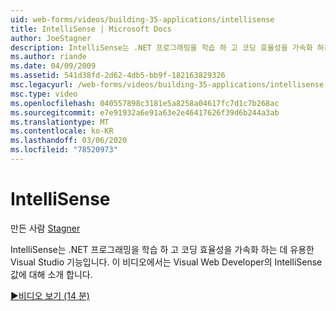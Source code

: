 ```yaml
---
uid: web-forms/videos/building-35-applications/intellisense
title: IntelliSense | Microsoft Docs
author: JoeStagner
description: IntelliSense는 .NET 프로그래밍을 학습 하 고 코딩 효율성을 가속화 하는 데 유용한 Visual Studio 기능입니다. 이 비디오를 소개 합니다 ...
ms.author: riande
ms.date: 04/09/2009
ms.assetid: 541d38fd-2d62-4db5-bb9f-182163829326
msc.legacyurl: /web-forms/videos/building-35-applications/intellisense
msc.type: video
ms.openlocfilehash: 040557898c3181e5a8258a04617fc7d1c7b268ac
ms.sourcegitcommit: e7e91932a6e91a63e2e46417626f39d6b244a3ab
ms.translationtype: MT
ms.contentlocale: ko-KR
ms.lasthandoff: 03/06/2020
ms.locfileid: "78520973"
---
```

# <a name="intellisense"></a>IntelliSense

만든 사람 [Stagner](https://github.com/JoeStagner)

IntelliSense는 .NET 프로그래밍을 학습 하 고 코딩 효율성을 가속화 하는 데 유용한 Visual Studio 기능입니다. 이 비디오에서는 Visual Web Developer의 IntelliSense 값에 대해 소개 합니다.

[&#9654;비디오 보기 (14 분)](https://channel9.msdn.com/Blogs/ASP-NET-Site-Videos/intellisense)
